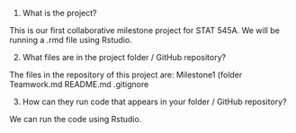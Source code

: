 1. What is the project?

This is our first collaborative milestone project for STAT 545A. We will be running a .rmd file using Rstudio.

2. What files are in the project folder / GitHub repository?

The files in the repository of this project are: 
Milestone1 (folder
Teamwork.md
README.md
.gitignore

3. How can they run code that appears in your folder / GitHub repository?

We can run the code using Rstudio.
